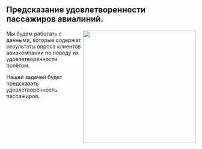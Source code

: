 **Предсказание удовлетворенности пассажиров авиалиний.**
----

<center> <img src=https://encrypted-tbn0.gstatic.com/images?q=tbn:ANd9GcSlkp6Ws3CbI9voVraRisikGadefeXYvljB39weyC8--bTSRUVVhQxxmEkofaP7I4RZZ5I&usqp=CAU align="right" width="300"/> </center>
    
Мы будем работать c данными, которые содержат результаты опроса клиентов авиакомпании по поводу их удовлетворённости полётом.

Нашей задачей будет предсказать удовлетворённость пассажиров.

